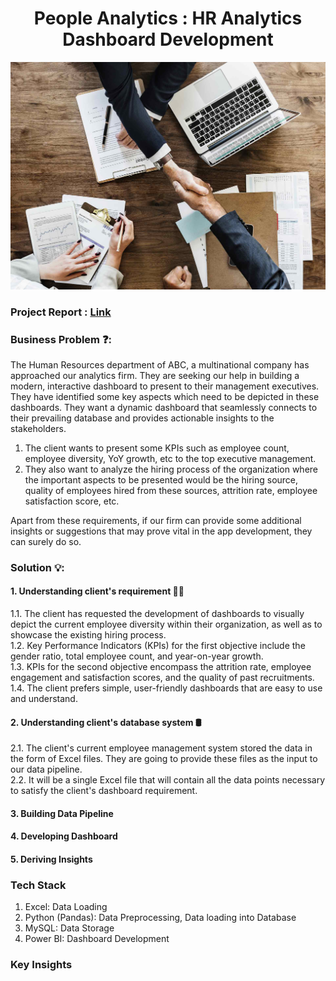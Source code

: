<h1 align="center">People Analytics : HR Analytics Dashboard Development</h1>


<img width="1000" src="https://github.com/Mangeshgp14/People-Analytics-HR-Analytics-Dashboard-Development-/blob/main/HR%20Analytics.jpg" >

<h3>Project Report : <a href="https://docs.google.com/document/d/1rnj3-LmxuiUeKIMZCYmahlwEMm9ZHICnR6tiuZkZqok/edit?usp=sharing">Link</a></h3>

<h3>Business Problem ❓:</h3>
<p>
The Human Resources department of ABC, a multinational company has approached our analytics firm. They are seeking our help in building a modern, interactive dashboard to present to their management executives.
They have identified some key aspects which need to be depicted in these dashboards.
They want a dynamic dashboard that seamlessly connects to their prevailing database and provides actionable insights to the stakeholders.
<ol>
   <li> The client wants to present some KPIs such as employee count, employee diversity, YoY growth, etc to the top executive management.
   </li>
   <li>They also want to analyze the hiring process of the organization where the important aspects to be presented would be the hiring source, quality of employees hired from these sources, attrition rate, employee satisfaction score, etc.
   </li>
 </ol>
 Apart from these requirements, if our firm can provide some additional insights or suggestions that may prove vital in the app development, they can surely do so.
</p>

<h3>Solution 💡:</h3>

<h4>1. Understanding client's requirement 🤝🏻 </h4>

1.1. The client has requested the development of dashboards to visually depict the current employee diversity within their organization, as well as to showcase the existing hiring process.<br>
1.2. Key Performance Indicators (KPIs) for the first objective include the gender ratio, total employee count, and year-on-year growth.<br>
1.3. KPIs for the second objective encompass the attrition rate, employee engagement and satisfaction scores, and the quality of past recruitments.<br>
1.4. The client prefers simple, user-friendly dashboards that are easy to use and understand.


<h4>2. Understanding client's database system 🛢️ </h4>

2.1. The client's current employee management system stored the data in the form of Excel files. They are going to provide these files as the input to our data pipeline. <br>
2.2. It will be a single Excel file that will contain all the data points necessary to satisfy the client's dashboard requirement.

<h4>3. Building Data Pipeline </h4>
<h4>4. Developing Dashboard </h4>
<h4>5. Deriving Insights </h4>




<h3>Tech Stack</h3>

 <ol>
  <li>
   Excel: Data Loading
  </li>
    <li>
   Python (Pandas): Data Preprocessing, Data loading into Database
  </li>
    <li>
   MySQL: Data Storage
  </li>
    <li>
   Power BI: Dashboard Development
  </li>
 </ol>
 

<h3>Key Insights</h3>
